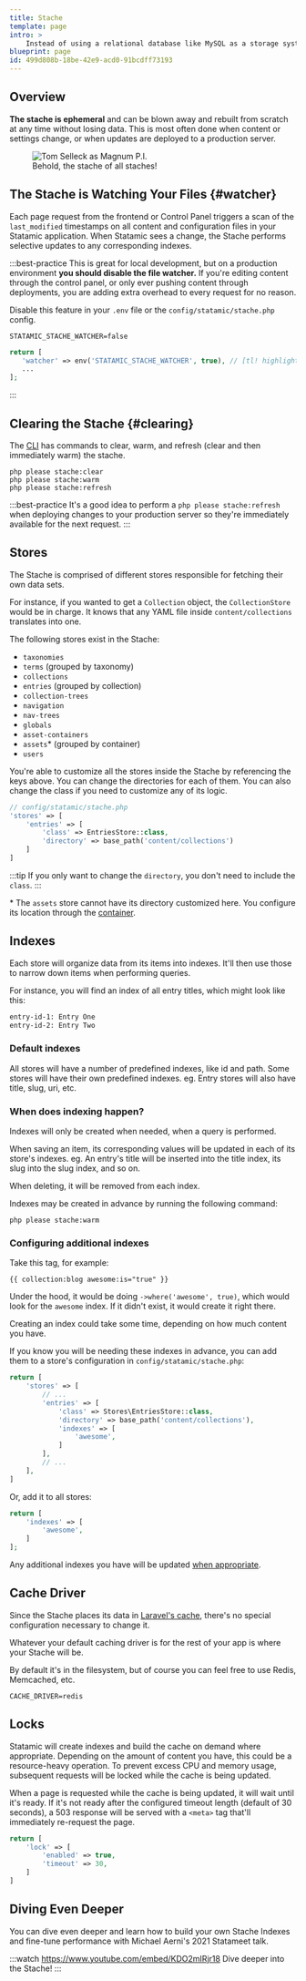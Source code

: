 ```yaml
---
title: Stache
template: page
intro: >
    Instead of using a relational database like MySQL as a storage system, Statamic aggregates the data in your content files into an efficient, index-based system and stores it in Laravel's application cache. We call this the "stache", and we like to make mustache jokes about it.
blueprint: page
id: 499d808b-18be-42e9-acd0-91bcdff73193
---
```

## Overview

**The stache is ephemeral** and can be blown away and rebuilt from scratch at any time without losing data. This is most often done when content or settings change, or when updates are deployed to a production server.

<figure class='bg-mint'>
    <img src="/img/tom-selleck-lg.jpg" alt="Tom Selleck as Magnum P.I.">
    <figcaption>Behold, the stache of all staches!</figcaption>
</figure>

## The Stache is Watching Your Files {#watcher}

Each page request from the frontend or Control Panel triggers a scan of the `last_modified` timestamps on all content and configuration files in your Statamic application. When Statamic sees a change, the Stache performs selective updates to any corresponding indexes.

:::best-practice
This is great for local development, but on a production environment **you should disable the file watcher.** If you're editing content through the control panel, or only ever pushing content through deployments, you are adding extra overhead to every request for no reason.

Disable this feature in your `.env` file or the `config/statamic/stache.php` config.

``` env
STATAMIC_STACHE_WATCHER=false
```

``` php
return [
   'watcher' => env('STATAMIC_STACHE_WATCHER', true), // [tl! highlight]
   ...
];
```
:::

## Clearing the Stache {#clearing}

The [CLI](/cli) has commands to clear, warm, and refresh (clear and then immediately warm) the stache.

``` shell
php please stache:clear
php please stache:warm
php please stache:refresh
```

:::best-practice
It's a good idea to perform a `php please stache:refresh` when deploying changes to your production server so they're immediately available for the next request.
:::

## Stores

The Stache is comprised of different stores responsible for fetching their own data sets.

For instance, if you wanted to get a `Collection` object, the `CollectionStore` would be in charge. It knows that any YAML file inside `content/collections` translates into one.

The following stores exist in the Stache:

- `taxonomies`
- `terms` (grouped by taxonomy)
- `collections`
- `entries` (grouped by collection)
- `collection-trees`
- `navigation`
- `nav-trees`
- `globals`
- `asset-containers`
- `assets`* (grouped by container)
- `users`

You're able to customize all the stores inside the Stache by referencing the keys above. You can change the directories for each of them. You can also change the class if you need to customize any of its logic.

```php
// config/statamic/stache.php
'stores' => [
    'entries' => [
        'class' => EntriesStore::class,
        'directory' => base_path('content/collections')
    ]
]
```

:::tip
If you only want to change the `directory`, you don't need to include the `class`.
:::

\* The `assets` store cannot have its directory customized here. You configure its location through the [container](/assets#containers).

## Indexes

Each store will organize data from its items into indexes. It'll then use those to narrow down items when performing queries.

For instance, you will find an index of all entry titles, which might look like this:

``` txt
entry-id-1: Entry One
entry-id-2: Entry Two
```

### Default indexes

All stores will have a number of predefined indexes, like id and path. Some stores will have their own predefined indexes. eg. Entry stores will also have title, slug, uri, etc.

### When does indexing happen?

Indexes will only be created when needed, when a query is performed.

When saving an item, its corresponding values will be updated in each of its store's indexes.
eg. An entry's title will be inserted into the title index, its slug into the slug index, and so on.

When deleting, it will be removed from each index.

Indexes may be created in advance by running the following command:

``` shell
php please stache:warm
```

### Configuring additional indexes

Take this tag, for example:

```
{{ collection:blog awesome:is="true" }}
```

Under the hood, it would be doing `->where('awesome', true)`, which would look for the `awesome` index. If it didn't exist, it would create it right there.

Creating an index could take some time, depending on how much content you have.

If you know you will be needing these indexes in advance, you can add them to a store's configuration in `config/statamic/stache.php`:

``` php
return [
    'stores' => [
        // ...
        'entries' => [
            'class' => Stores\EntriesStore::class,
            'directory' => base_path('content/collections'),
            'indexes' => [
                'awesome',
            ]
        ],
        // ...
    ],
]
```

Or, add it to all stores:

``` php
return [
    'indexes' => [
        'awesome',
    ]
];
```

Any additional indexes you have will be updated [when appropriate](#when-does-indexing-happen).

## Cache Driver

Since the Stache places its data in [Laravel's cache](https://laravel.com/docs/cache#configuration), there's no special configuration necessary to change it.

Whatever your default caching driver is for the rest of your app is where your Stache will be.

By default it's in the filesystem, but of course you can feel free to use Redis, Memcached, etc.

``` env
CACHE_DRIVER=redis
```

## Locks

Statamic will create indexes and build the cache on demand where appropriate. Depending on the amount of content you have, this
could be a resource-heavy operation. To prevent excess CPU and memory usage, subsequent requests will be locked while the cache is being updated.

When a page is requested while the cache is being updated, it will wait until it's ready. If it's not ready after the configured timeout
length (default of 30 seconds), a 503 response will be served with a `<meta>` tag that'll immediately re-request the page.

``` php
return [
    'lock' => [
        'enabled' => true,
        'timeout' => 30,
    ]
]
```

## Diving Even Deeper

You can dive even deeper and learn how to build your own Stache Indexes and fine-tune performance with Michael Aerni's 2021 Statameet talk.

:::watch https://www.youtube.com/embed/KDO2mIRjr18
Dive deeper into the Stache!
:::
